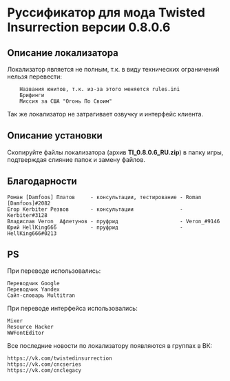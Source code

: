 # Руссификатор для мода Twisted Insurrection версии 0.8.0.6

## Описание локализатора
Локализатор является не полным, т.к. в виду технических ограничений нельзя перевести:
		
		Названия юнитов, т.к. из-за этого меняется rules.ini
		Брифинги
		Миссия за США "Огонь По Своим"

Так же локализатор не затрагивает озвучку и интерфейс клиента.

## Описание установки
Скопируйте файлы локализатора (архив **TI_0.8.0.6_RU.zip**) в папку игры, подтверждая слияние папок и замену файлов.

## Благодарности

	Роман [Damfoos] Платов     - консультации, тестирование - Roman [Damfoos]#2082
	Егор Kerbiter Резвов       - консультации               - Kerbiter#3128
	Владислав Veron_ Афлетунов - пруфрид                    - Veron_#9146
	Юрий HellKing666           - пруфрид                    - HellKing666#0213


## PS
При переводе использовались:

	Переводчик Google
	Переводчик Yandex
	Сайт-словарь Multitran

При переводе интерфейса использовались:

	Mixer
	Resource Hacker
	WWFontEditor

Все последние новости по локализатору появляются в группах в ВК:

	https://vk.com/twistedinsurrection
	https://vk.com/cncseries
	https://vk.com/cnclegacy
